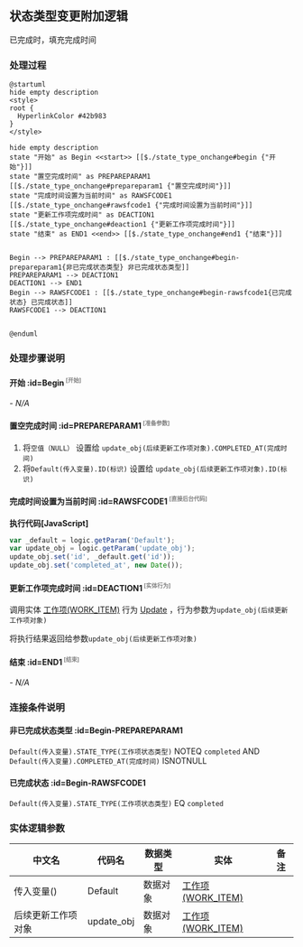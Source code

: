 ## 状态类型变更附加逻辑 <!-- {docsify-ignore-all} -->

   已完成时，填充完成时间

### 处理过程

```plantuml
@startuml
hide empty description
<style>
root {
  HyperlinkColor #42b983
}
</style>

hide empty description
state "开始" as Begin <<start>> [[$./state_type_onchange#begin {"开始"}]]
state "置空完成时间" as PREPAREPARAM1  [[$./state_type_onchange#prepareparam1 {"置空完成时间"}]]
state "完成时间设置为当前时间" as RAWSFCODE1  [[$./state_type_onchange#rawsfcode1 {"完成时间设置为当前时间"}]]
state "更新工作项完成时间" as DEACTION1  [[$./state_type_onchange#deaction1 {"更新工作项完成时间"}]]
state "结束" as END1 <<end>> [[$./state_type_onchange#end1 {"结束"}]]


Begin --> PREPAREPARAM1 : [[$./state_type_onchange#begin-prepareparam1{非已完成状态类型} 非已完成状态类型]]
PREPAREPARAM1 --> DEACTION1
DEACTION1 --> END1
Begin --> RAWSFCODE1 : [[$./state_type_onchange#begin-rawsfcode1{已完成状态} 已完成状态]]
RAWSFCODE1 --> DEACTION1


@enduml
```


### 处理步骤说明

#### 开始 :id=Begin<sup class="footnote-symbol"> <font color=gray size=1>[开始]</font></sup>



*- N/A*
#### 置空完成时间 :id=PREPAREPARAM1<sup class="footnote-symbol"> <font color=gray size=1>[准备参数]</font></sup>



1. 将`空值（NULL）` 设置给  `update_obj(后续更新工作项对象).COMPLETED_AT(完成时间)`
2. 将`Default(传入变量).ID(标识)` 设置给  `update_obj(后续更新工作项对象).ID(标识)`

#### 完成时间设置为当前时间 :id=RAWSFCODE1<sup class="footnote-symbol"> <font color=gray size=1>[直接后台代码]</font></sup>



<p class="panel-title"><b>执行代码[JavaScript]</b></p>

```javascript
var _default = logic.getParam('Default');
var update_obj = logic.getParam('update_obj');
update_obj.set('id', _default.get('id'));
update_obj.set('completed_at', new Date());
```

#### 更新工作项完成时间 :id=DEACTION1<sup class="footnote-symbol"> <font color=gray size=1>[实体行为]</font></sup>



调用实体 [工作项(WORK_ITEM)](module/ProjMgmt/work_item.md) 行为 [Update](module/ProjMgmt/work_item#行为) ，行为参数为`update_obj(后续更新工作项对象)`

将执行结果返回给参数`update_obj(后续更新工作项对象)`

#### 结束 :id=END1<sup class="footnote-symbol"> <font color=gray size=1>[结束]</font></sup>



*- N/A*


### 连接条件说明
#### 非已完成状态类型 :id=Begin-PREPAREPARAM1

`Default(传入变量).STATE_TYPE(工作项状态类型)` NOTEQ `completed` AND `Default(传入变量).COMPLETED_AT(完成时间)` ISNOTNULL
#### 已完成状态 :id=Begin-RAWSFCODE1

`Default(传入变量).STATE_TYPE(工作项状态类型)` EQ `completed`


### 实体逻辑参数

|    中文名   |    代码名    |  数据类型    |  实体   |备注 |
| --------| --------| -------- | -------- | --------   |
|传入变量(<i class="fa fa-check"/></i>)|Default|数据对象|[工作项(WORK_ITEM)](module/ProjMgmt/work_item.md)||
|后续更新工作项对象|update_obj|数据对象|[工作项(WORK_ITEM)](module/ProjMgmt/work_item.md)||
